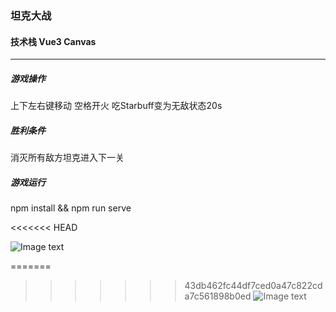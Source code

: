 
### 坦克大战

#### 技术栈 Vue3 Canvas 

***

##### 游戏操作
上下左右键移动 空格开火 吃Starbuff变为无敌状态20s

##### 胜利条件
消灭所有敌方坦克进入下一关

##### 游戏运行
npm install && npm run serve




<<<<<<< HEAD

![Image text](https://raw.githubusercontent.com/mia1232/Vue3tankWar2D/master/assets/gamecover.jpeg)   


=======
>>>>>>> 43db462fc44df7ced0a47c822cda7c561898b0ed
![Image text](https://raw.githubusercontent.com/mia1232/Vue3tankWar2D/master/assets/screenshot.jpeg)   



